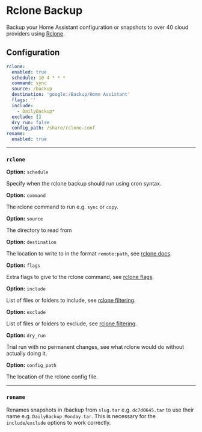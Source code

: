 # Rclone Backup

Backup your Home Assistant configuration or snapshots to over 40 cloud providers using [Rclone](https://rclone.org/).

## Configuration

```yaml
rclone:
  enabled: true
  schedule: 10 4 * * *
  command: sync
  source: /backup
  destination: 'google:/Backup/Home Assistant'
  flags: ''
  include:
    - DailyBackup*
  exclude: []
  dry_run: false
  config_path: /share/rclone.conf
rename:
  enabled: true
```

---

### `rclone`

**Option:** `schedule`

Specify when the rclone backup should run using cron syntax.

**Option:** `command`

The rclone command to run e.g. `sync` or `copy`.

**Option:** `source`

The directory to read from

**Option:** `destination`

The location to write to in the format `remote:path`, see [rclone docs](https://rclone.org/docs).

**Option:** `flags`

Extra flags to give to the rclone command, see [rclone flags](https://rclone.org/flags).

**Option:** `include`

List of files or folders to include, see [rclone filtering](https://rclone.org/filtering).

**Option:** `exclude`

List of files or folders to exclude, see [rclone filtering](https://rclone.org/filtering).

**Option:** `dry_run`

Trial run with no permanent changes, see what rclone would do without actually doing it.

**Option:** `config_path`

The location of the rclone config file.

---

### `rename`

Renames snapshots in /backup from `slug.tar` e.g. `dc7d0645.tar` to use their name e.g. `DailyBackup_Monday.tar`. This is necessary for the `include`/`exclude` options to work correctly.
